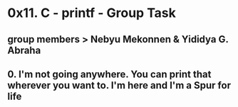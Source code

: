 # 0x11. C - printf - Group Task
## group members > Nebyu Mekonnen & Yididya G. Abraha

## 0. I'm not going anywhere. You can print that wherever you want to. I'm here and I'm a Spur for life 